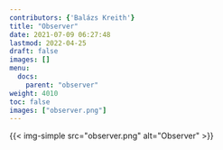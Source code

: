 ```yaml
---
contributors: {'Balázs Kreith'}
title: "Observer"
date: 2021-07-09 06:27:48
lastmod: 2022-04-25
draft: false
images: []
menu:
  docs:
    parent: "observer"
weight: 4010
toc: false
images: ["observer.png"]
---
```


{{< img-simple src="observer.png" alt="Observer" >}}